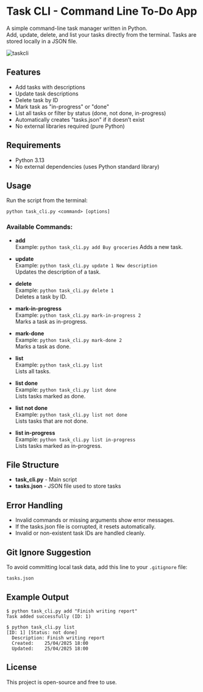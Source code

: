 # Task CLI - Command Line To-Do App

A simple command-line task manager written in Python.  
Add, update, delete, and list your tasks directly from the terminal. Tasks are stored locally in a JSON file.

![taskcli](https://github.com/user-attachments/assets/1927faf7-75af-4cd3-b1b2-f9d3052ea10c)

## Features

- Add tasks with descriptions
- Update task descriptions
- Delete task by ID
- Mark task as "in-progress" or "done"
- List all tasks or filter by status (done, not done, in-progress)
- Automatically creates "tasks.json" if it doesn’t exist
- No external libraries required (pure Python)

## Requirements

- Python 3.13
- No external dependencies (uses Python standard library)

## Usage

Run the script from the terminal:

    python task_cli.py <command> [options]

### Available Commands:

- **add**  
  Example: `python task_cli.py add Buy groceries` 
  Adds a new task.

- **update**  
  Example: `python task_cli.py update 1 New description`  
  Updates the description of a task.

- **delete**  
  Example: `python task_cli.py delete 1`  
  Deletes a task by ID.

- **mark-in-progress**  
  Example: `python task_cli.py mark-in-progress 2`  
  Marks a task as in-progress.

- **mark-done**  
  Example: `python task_cli.py mark-done 2`  
  Marks a task as done.

- **list**  
  Example: `python task_cli.py list`  
  Lists all tasks.

- **list done**  
  Example: `python task_cli.py list done`  
  Lists tasks marked as done.

- **list not done**  
  Example: `python task_cli.py list not done`  
  Lists tasks that are not done.

- **list in-progress**  
  Example: `python task_cli.py list in-progress`  
  Lists tasks marked as in-progress.

## File Structure

- **task_cli.py** - Main script
- **tasks.json** - JSON file used to store tasks

## Error Handling

- Invalid commands or missing arguments show error messages.
- If the tasks.json file is corrupted, it resets automatically.
- Invalid or non-existent task IDs are handled cleanly.

## Git Ignore Suggestion

To avoid committing local task data, add this line to your `.gitignore` file:

    tasks.json

## Example Output

    $ python task_cli.py add "Finish writing report"
    Task added successfully (ID: 1)

    $ python task_cli.py list
    [ID: 1] [Status: not done]
      Description: Finish writing report
      Created:    25/04/2025 18:00
      Updated:    25/04/2025 18:00

## License

This project is open-source and free to use.
